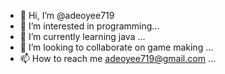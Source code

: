 - 👋 Hi, I’m @adeoyee719
- 👀 I’m interested in programming...
- 🌱 I’m currently learning java ...
- 💞️ I’m looking to collaborate on game making ...
- 📫 How to reach me adeoyee719@gmail.com ...

<!---
adeoyee719/adeoyee719 is a ✨ special ✨ repository because its `README.md` (this file) appears on your GitHub profile.
You can click the Preview link to take a look at your changes.
--->
